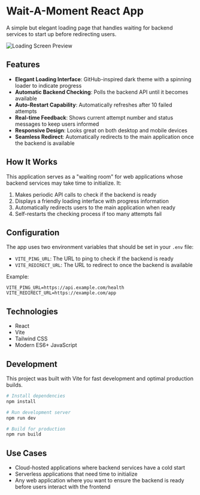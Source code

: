 # Wait-A-Moment React App

A simple but elegant loading page that handles waiting for backend services to start up before redirecting users.

![Loading Screen Preview](https://via.placeholder.com/600x400?text=Loading+Screen)

## Features

- **Elegant Loading Interface**: GitHub-inspired dark theme with a spinning loader to indicate progress
- **Automatic Backend Checking**: Polls the backend API until it becomes available
- **Auto-Restart Capability**: Automatically refreshes after 10 failed attempts
- **Real-time Feedback**: Shows current attempt number and status messages to keep users informed
- **Responsive Design**: Looks great on both desktop and mobile devices
- **Seamless Redirect**: Automatically redirects to the main application once the backend is available

## How It Works

This application serves as a "waiting room" for web applications whose backend services may take time to initialize. It:

1. Makes periodic API calls to check if the backend is ready
2. Displays a friendly loading interface with progress information
3. Automatically redirects users to the main application when ready
4. Self-restarts the checking process if too many attempts fail

## Configuration

The app uses two environment variables that should be set in your `.env` file:

- `VITE_PING_URL`: The URL to ping to check if the backend is ready
- `VITE_REDIRECT_URL`: The URL to redirect to once the backend is available

Example:
```
VITE_PING_URL=https://api.example.com/health
VITE_REDIRECT_URL=https://example.com/app
```

## Technologies

- React
- Vite
- Tailwind CSS
- Modern ES6+ JavaScript

## Development

This project was built with Vite for fast development and optimal production builds.

```bash
# Install dependencies
npm install

# Run development server
npm run dev

# Build for production
npm run build
```

## Use Cases

- Cloud-hosted applications where backend services have a cold start
- Serverless applications that need time to initialize
- Any web application where you want to ensure the backend is ready before users interact with the frontend
